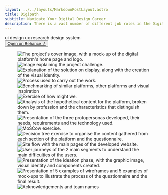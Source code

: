 ```yaml
---
layout: ../../layouts/MarkdownPostLayout.astro
title: Digipath
subtitle: Navigate Your Digital Design Career
description: There is a vast number of different job roles in the Digital Design field, some of them with similar requirements and specifications. Consequently, designers (or people who want to work in this field) might find challenging to find the right job role according to their capabilities and personality. Digipath allows people to identify the digital design position they fit into by filling a 3-minute survey.
---
```


<div class="info-cards">
    <div class="post-tags">
        <span class="card-tags">ui design</span>
        <span class="card-tags">ux research</span>
        <span class="card-tags">design system</span>
    </div>
    <button aria-label="Open menu button" class="behance-button"><a href="https://www.behance.net/gallery/190782199/Digipath-Navigate-Your-Digital-Design-Career" target="_blank">Open on Behance ↗</a></button>
</div>

<section class="project-grid"> 
    <figure class="project_figures">
        <img src="/assets/img/project-02/slide-1.png" alt="The project's cover image, with a mock-up of the digital platform's home page and logo.">
        <img src="/assets/img/project-02/slide-2.png" alt="Image explaining the project challenge.">
        <img src="/assets/img/project-02/slide-3.png" alt="Explanation of the solution on display, along with the creation of the visual identity.">
        <img src="/assets/img/project-02/slide-4.png" alt="Process used to carry out the work.">
        <img src="/assets/img/project-02/slide-5.png" alt="Benchmarking of similar platforms, other platforms and visual inspiration">
        <img src="/assets/img/project-02/slide-6.png" alt="Exercise of how might we.">
        <img src="/assets/img/project-02/slide-7.png" alt="Analysis of the hypothetical content for the platform, broken down by profession and the characteristics that distinguish them.">
        <img src="/assets/img/project-02/slide-8.png" alt="Presentation of the three protopersonas developed, their needs, requirements and the technology used.">
        <img src="/assets/img/project-02/slide-9.png" alt="MoSCow exercise.">
        <img src="/assets/img/project-02/slide-10.png" alt="Decision tree exercise to organise the content gathered from each section of the platform and the questionnaire.">
        <img src="/assets/img/project-02/slide-11.png" alt="Site flow with the main pages of the developed website.">
        <img src="/assets/img/project-02/slide-12.png" alt="User journeys of the 2 main segments to understand the main difficulties of the users.">
        <img src="/assets/img/project-02/slide-13.png" alt="Presentation of the ideation phase, with the graphic image, visual identity and components created.">
        <img src="/assets/img/project-02/slide-14.png" alt="Presentation of 5 examples of wireframes and 5 examples of mock-ups to illustrate the process of the questionnaire and the final result.">
        <img src="/assets/img/project-02/slide-15.png" alt="Acknowledgements and team names">
    </figure>
</section>

